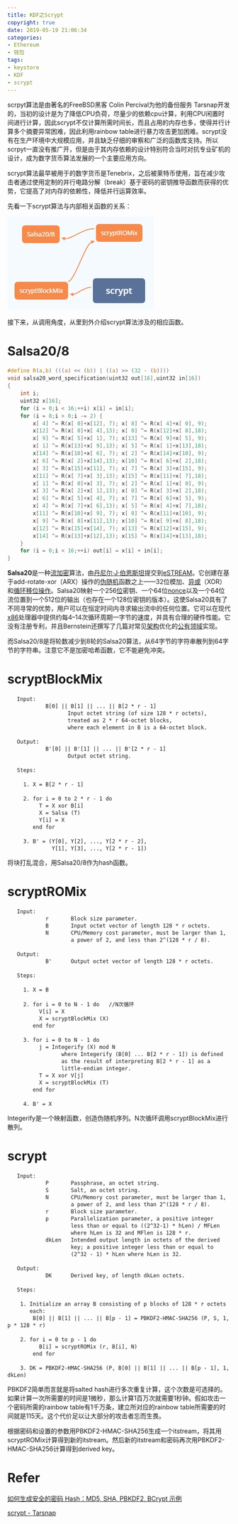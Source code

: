```yaml
---
title: KDF之Scrypt
copyright: true
date: 2019-05-19 21:06:34
categories:
- Ethereum
- 钱包
tags:
- keystore
- KDF
- scrypt
---
```


scrpyt算法是由著名的FreeBSD黑客 Colin Percival为他的备份服务 Tarsnap开发的，当初的设计是为了降低CPU负荷，尽量少的依赖cpu计算，利用CPU闲置时间进行计算，因此scrypt不仅计算所需时间长，而且占用的内存也多，使得并行计算多个摘要异常困难，因此利用rainbow table进行暴力攻击更加困难。scrypt没有在生产环境中大规模应用，并且缺乏仔细的审察和广泛的函数库支持。所以scrpyt一直没有推广开，但是由于其内存依赖的设计特别符合当时对抗专业矿机的设计，成为数字货币算法发展的一个主要应用方向。

<!-- more -->

scrypt算法最早被用于的数字货币是Tenebrix，之后被莱特币使用，旨在减少攻击者通过使用定制的并行电路分解（break）基于密码的密钥推导函数而获得的优势，它提高了对内存的依赖性，降低并行运算效率。

先看一下scrypt算法与内部相关函数的关系：

![image](scrypt/1.jpg)

接下来，从调用角度，从里到外介绍scrypt算法涉及的相应函数。

# Salsa20/8

```C
#define R(a,b) (((a) << (b)) | ((a) >> (32 - (b))))
void salsa20_word_specification(uint32 out[16],uint32 in[16])
{
    int i;
    uint32 x[16];
    for (i = 0;i < 16;++i) x[i] = in[i];
    for (i = 8;i > 0;i -= 2) {
        x[ 4] ^= R(x[ 0]+x[12], 7); x[ 8] ^= R(x[ 4]+x[ 0], 9);
        x[12] ^= R(x[ 8]+x[ 4],13); x[ 0] ^= R(x[12]+x[ 8],18);
        x[ 9] ^= R(x[ 5]+x[ 1], 7); x[13] ^= R(x[ 9]+x[ 5], 9);
        x[ 1] ^= R(x[13]+x[ 9],13); x[ 5] ^= R(x[ 1]+x[13],18);
        x[14] ^= R(x[10]+x[ 6], 7); x[ 2] ^= R(x[14]+x[10], 9);
        x[ 6] ^= R(x[ 2]+x[14],13); x[10] ^= R(x[ 6]+x[ 2],18);
        x[ 3] ^= R(x[15]+x[11], 7); x[ 7] ^= R(x[ 3]+x[15], 9);
        x[11] ^= R(x[ 7]+x[ 3],13); x[15] ^= R(x[11]+x[ 7],18);
        x[ 1] ^= R(x[ 0]+x[ 3], 7); x[ 2] ^= R(x[ 1]+x[ 0], 9);
        x[ 3] ^= R(x[ 2]+x[ 1],13); x[ 0] ^= R(x[ 3]+x[ 2],18);
        x[ 6] ^= R(x[ 5]+x[ 4], 7); x[ 7] ^= R(x[ 6]+x[ 5], 9);
        x[ 4] ^= R(x[ 7]+x[ 6],13); x[ 5] ^= R(x[ 4]+x[ 7],18);
        x[11] ^= R(x[10]+x[ 9], 7); x[ 8] ^= R(x[11]+x[10], 9);
        x[ 9] ^= R(x[ 8]+x[11],13); x[10] ^= R(x[ 9]+x[ 8],18);
        x[12] ^= R(x[15]+x[14], 7); x[13] ^= R(x[12]+x[15], 9);
        x[14] ^= R(x[13]+x[12],13); x[15] ^= R(x[14]+x[13],18);
    }
    for (i = 0;i < 16;++i) out[i] = x[i] + in[i];
}
```

**Salsa20**是一种[流加密](https://zh.wikipedia.org/wiki/流加密)算法，由[丹尼尔·J·伯恩斯坦](https://zh.wikipedia.org/w/index.php?title=丹尼尔·J·伯恩斯坦&action=edit&redlink=1)提交到[eSTREAM](https://zh.wikipedia.org/w/index.php?title=ESTREAM&action=edit&redlink=1)。它创建在基于add-rotate-xor（ARX）操作的[伪随机](https://zh.wikipedia.org/wiki/伪随机)函数之上——32位模加、[异或](https://zh.wikipedia.org/wiki/异或)（XOR）和[循环移位操作](https://zh.wikipedia.org/wiki/位操作)。Salsa20映射一个256[位](https://zh.wikipedia.org/wiki/位元)密钥、一个64位[nonce](https://zh.wikipedia.org/wiki/Nonce)以及一个64位流位置到一个512位的输出（也存在一个128位密钥的版本）。这使Salsa20具有了不同寻常的优势，用户可以在恒定时间内寻求输出流中的任何位置。它可以在现代[x86](https://zh.wikipedia.org/wiki/X86)处理器中提供约每4–14次循环周期一字节的速度，并具有合理的硬件性能。它没有注册专利，并且Bernstein还撰写了几篇对常见[架构](https://zh.wikipedia.org/wiki/架构)优化的[公有领域](https://zh.wikipedia.org/wiki/公有领域)实现。

而Salsa20/8是将轮数减少到8轮的Salsa20算法，从64字节的字符串散列到64字节的字符串。注意它不是加密哈希函数，它不能避免冲突。

# scryptBlockMix

```
   Input:
            B[0] || B[1] || ... || B[2 * r - 1]
                   Input octet string (of size 128 * r octets),
                   treated as 2 * r 64-octet blocks,
                   where each element in B is a 64-octet block.

   Output:
            B'[0] || B'[1] || ... || B'[2 * r - 1]
                   Output octet string.

   Steps:

     1. X = B[2 * r - 1]

     2. for i = 0 to 2 * r - 1 do
          T = X xor B[i]
          X = Salsa (T)
          Y[i] = X
        end for

     3. B' = (Y[0], Y[2], ..., Y[2 * r - 2],
              Y[1], Y[3], ..., Y[2 * r - 1])
```

将块打乱混合，用Salsa20/8作为hash函数。

# scryptROMix

```
   Input:
            r       Block size parameter.
            B       Input octet vector of length 128 * r octets.
            N       CPU/Memory cost parameter, must be larger than 1,
                    a power of 2, and less than 2^(128 * r / 8).

   Output:
            B'      Output octet vector of length 128 * r octets.

   Steps:

     1. X = B

     2. for i = 0 to N - 1 do	//N次循环  
          V[i] = X
          X = scryptBlockMix (X)
        end for

     3. for i = 0 to N - 1 do
          j = Integerify (X) mod N
                 where Integerify (B[0] ... B[2 * r - 1]) is defined
                 as the result of interpreting B[2 * r - 1] as a
                 little-endian integer.
          T = X xor V[j]
          X = scryptBlockMix (T)
        end for

     4. B' = X
```

Integerify是一个映射函数，创造伪随机序列。N次循环调用scryptBlockMix进行散列。

# scrypt

```
   Input:
            P       Passphrase, an octet string.
            S       Salt, an octet string.
            N       CPU/Memory cost parameter, must be larger than 1,
                    a power of 2, and less than 2^(128 * r / 8).
            r       Block size parameter.
            p       Parallelization parameter, a positive integer
                    less than or equal to ((2^32-1) * hLen) / MFLen
                    where hLen is 32 and MFlen is 128 * r.
            dkLen   Intended output length in octets of the derived
                    key; a positive integer less than or equal to
                    (2^32 - 1) * hLen where hLen is 32.

   Output:
            DK      Derived key, of length dkLen octets.

   Steps:

    1. Initialize an array B consisting of p blocks of 128 * r octets
       each:
        B[0] || B[1] || ... || B[p - 1] = PBKDF2-HMAC-SHA256 (P, S, 1, p * 128 * r)

    2. for i = 0 to p - 1 do
          B[i] = scryptROMix (r, B[i], N)
        end for

    3. DK = PBKDF2-HMAC-SHA256 (P, B[0] || B[1] || ... || B[p - 1], 1, dkLen)
```

PBKDF2简单而言就是将salted hash进行多次重复计算，这个次数是可选择的。如果计算一次所需要的时间是1微秒，那么计算1百万次就需要1秒钟。假如攻击一个密码所需的rainbow table有1千万条，建立所对应的rainbow table所需要的时间就是115天。这个代价足以让大部分的攻击者忘而生畏。

根据密码和设置的参数用PBKDF2-HMAC-SHA256生成一个itstream，将其用scryptROMix计算得到新的itstream。然后新的itstream和密码再次用PBKDF2-HMAC-SHA256计算得到derived key。

# Refer

[如何生成安全的密码 Hash：MD5, SHA, PBKDF2, BCrypt 示例](https://www.cnblogs.com/interdrp/p/4935819.html)

[scrypt - Tarsnap](https://www.tarsnap.com/scrypt/scrypt-slides.pdf)
